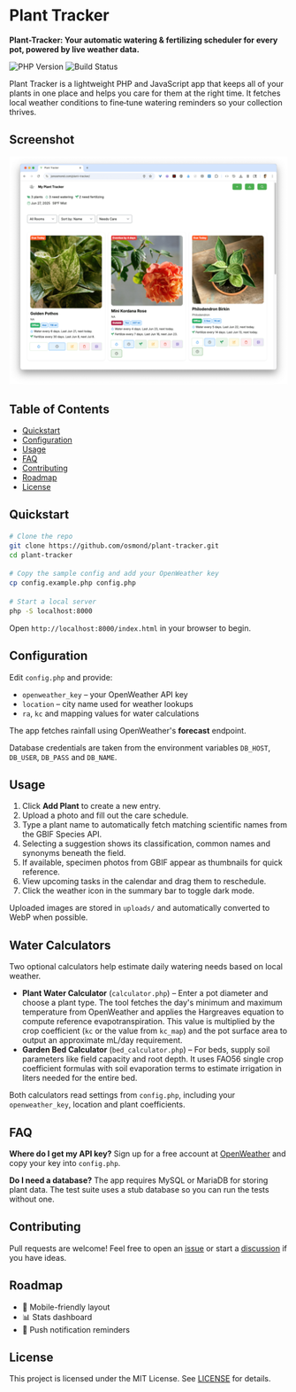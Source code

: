 # Plant Tracker

**Plant-Tracker: Your automatic watering & fertilizing scheduler for every pot, powered by live weather data.**

![PHP Version](https://img.shields.io/badge/PHP-7.4%2B-blue)
![Build Status](https://img.shields.io/badge/build-passing-brightgreen)

Plant Tracker is a lightweight PHP and JavaScript app that keeps all of your plants in one place and helps you care for them at the right time. It fetches local weather conditions to fine‑tune watering reminders so your collection thrives.

## Screenshot
[![Screenshot of Plant Tracker](https://github.com/osmond/plant-tracker/blob/main/screenshot.png?raw=true)](index.html)

## Table of Contents
- [Quickstart](#quickstart)
- [Configuration](#configuration)
- [Usage](#usage)
- [FAQ](#faq)
- [Contributing](#contributing)
- [Roadmap](#roadmap)
- [License](#license)

## Quickstart

```bash
# Clone the repo
git clone https://github.com/osmond/plant-tracker.git
cd plant-tracker

# Copy the sample config and add your OpenWeather key
cp config.example.php config.php

# Start a local server
php -S localhost:8000
```
Open `http://localhost:8000/index.html` in your browser to begin.

## Configuration

Edit `config.php` and provide:

- `openweather_key` – your OpenWeather API key
- `location` – city name used for weather lookups
- `ra`, `kc` and mapping values for water calculations

The app fetches rainfall using OpenWeather's **forecast** endpoint.

Database credentials are taken from the environment variables `DB_HOST`, `DB_USER`, `DB_PASS` and `DB_NAME`.

## Usage

1. Click **Add Plant** to create a new entry.
2. Upload a photo and fill out the care schedule.
3. Type a plant name to automatically fetch matching scientific names from the GBIF Species API.
4. Selecting a suggestion shows its classification, common names and synonyms beneath the field.
5. If available, specimen photos from GBIF appear as thumbnails for quick reference.
6. View upcoming tasks in the calendar and drag them to reschedule.
7. Click the weather icon in the summary bar to toggle dark mode.

Uploaded images are stored in `uploads/` and automatically converted to WebP when possible.

## Water Calculators

Two optional calculators help estimate daily watering needs based on local weather.

- **Plant Water Calculator** (`calculator.php`) – Enter a pot diameter and choose a plant type. The tool fetches the day's minimum and maximum temperature from OpenWeather and applies the Hargreaves equation to compute reference evapotranspiration. This value is multiplied by the crop coefficient (`kc` or the value from `kc_map`) and the pot surface area to output an approximate mL/day requirement.
- **Garden Bed Calculator** (`bed_calculator.php`) – For beds, supply soil parameters like field capacity and root depth. It uses FAO56 single crop coefficient formulas with soil evaporation terms to estimate irrigation in liters needed for the entire bed.

Both calculators read settings from `config.php`, including your `openweather_key`, location and plant coefficients.

## FAQ

**Where do I get my API key?** Sign up for a free account at [OpenWeather](https://openweathermap.org/api) and copy your key into `config.php`.

**Do I need a database?** The app requires MySQL or MariaDB for storing plant data. The test suite uses a stub database so you can run the tests without one.

## Contributing

Pull requests are welcome! Feel free to open an [issue](https://github.com/osmond/plant-tracker/issues) or start a [discussion](https://github.com/osmond/plant-tracker/discussions) if you have ideas.

## Roadmap

- 🌱 Mobile-friendly layout
- 📊 Stats dashboard
- 🔔 Push notification reminders

## License

This project is licensed under the MIT License. See [LICENSE](LICENSE) for details.
